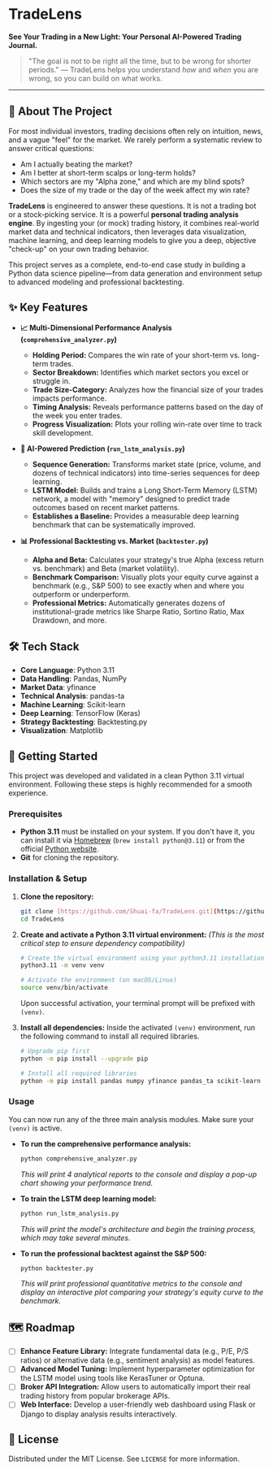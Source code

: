 # TradeLens

**See Your Trading in a New Light: Your Personal AI-Powered Trading Journal.**

> "The goal is not to be right all the time, but to be wrong for shorter periods." — TradeLens helps you understand *how* and *when* you are wrong, so you can build on what works.


---

## 📖 About The Project

For most individual investors, trading decisions often rely on intuition, news, and a vague "feel" for the market. We rarely perform a systematic review to answer critical questions:

* Am I actually beating the market?
* Am I better at short-term scalps or long-term holds?
* Which sectors are my "Alpha zone," and which are my blind spots?
* Does the size of my trade or the day of the week affect my win rate?

**TradeLens** is engineered to answer these questions. It is not a trading bot or a stock-picking service. It is a powerful **personal trading analysis engine**. By ingesting your (or mock) trading history, it combines real-world market data and technical indicators, then leverages data visualization, machine learning, and deep learning models to give you a deep, objective "check-up" on your own trading behavior.

This project serves as a complete, end-to-end case study in building a Python data science pipeline—from data generation and environment setup to advanced modeling and professional backtesting.

## ✨ Key Features

* **📈 Multi-Dimensional Performance Analysis (`comprehensive_analyzer.py`)**
    * **Holding Period:** Compares the win rate of your short-term vs. long-term trades.
    * **Sector Breakdown:** Identifies which market sectors you excel or struggle in.
    * **Trade Size-Category:** Analyzes how the financial size of your trades impacts performance.
    * **Timing Analysis:** Reveals performance patterns based on the day of the week you enter trades.
    * **Progress Visualization:** Plots your rolling win-rate over time to track skill development.

* **🧠 AI-Powered Prediction (`run_lstm_analysis.py`)**
    * **Sequence Generation:** Transforms market state (price, volume, and dozens of technical indicators) into time-series sequences for deep learning.
    * **LSTM Model:** Builds and trains a Long Short-Term Memory (LSTM) network, a model with "memory" designed to predict trade outcomes based on recent market patterns.
    * **Establishes a Baseline:** Provides a measurable deep learning benchmark that can be systematically improved.

* **📊 Professional Backtesting vs. Market (`backtester.py`)**
    * **Alpha and Beta:** Calculates your strategy's true Alpha (excess return vs. benchmark) and Beta (market volatility).
    * **Benchmark Comparison:** Visually plots your equity curve against a benchmark (e.g., S&P 500) to see exactly when and where you outperform or underperform.
    * **Professional Metrics:** Automatically generates dozens of institutional-grade metrics like Sharpe Ratio, Sortino Ratio, Max Drawdown, and more.

## 🛠️ Tech Stack

* **Core Language**: Python 3.11
* **Data Handling**: Pandas, NumPy
* **Market Data**: yfinance
* **Technical Analysis**: pandas-ta
* **Machine Learning**: Scikit-learn
* **Deep Learning**: TensorFlow (Keras)
* **Strategy Backtesting**: Backtesting.py
* **Visualization**: Matplotlib

## 🚀 Getting Started

This project was developed and validated in a clean Python 3.11 virtual environment. Following these steps is highly recommended for a smooth experience.

### Prerequisites

* **Python 3.11** must be installed on your system. If you don't have it, you can install it via [Homebrew](https://brew.sh/) (`brew install python@3.11`) or from the official [Python website](https://www.python.org/downloads/).
* **Git** for cloning the repository.

### Installation & Setup

1.  **Clone the repository:**
    ```bash
    git clone [https://github.com/Shuai-fa/TradeLens.git](https://github.com/Shuai-fa/TradeLens.git)
    cd TradeLens
    ```

2.  **Create and activate a Python 3.11 virtual environment:**
    *(This is the most critical step to ensure dependency compatibility)*
    ```bash
    # Create the virtual environment using your python3.11 installation
    python3.11 -m venv venv

    # Activate the environment (on macOS/Linux)
    source venv/bin/activate
    ```
    Upon successful activation, your terminal prompt will be prefixed with `(venv)`.

3.  **Install all dependencies:**
    Inside the activated `(venv)` environment, run the following command to install all required libraries.
    ```bash
    # Upgrade pip first
    python -m pip install --upgrade pip

    # Install all required libraries
    python -m pip install pandas numpy yfinance pandas_ta scikit-learn tensorflow matplotlib backtesting
    ```

### Usage

You can now run any of the three main analysis modules. Make sure your `(venv)` is active.

* **To run the comprehensive performance analysis:**
    ```bash
    python comprehensive_analyzer.py
    ```
    *This will print 4 analytical reports to the console and display a pop-up chart showing your performance trend.*

* **To train the LSTM deep learning model:**
    ```bash
    python run_lstm_analysis.py
    ```
    *This will print the model's architecture and begin the training process, which may take several minutes.*

* **To run the professional backtest against the S&P 500:**
    ```bash
    python backtester.py
    ```
    *This will print professional quantitative metrics to the console and display an interactive plot comparing your strategy's equity curve to the benchmark.*

## 🗺️ Roadmap

* [ ] **Enhance Feature Library:** Integrate fundamental data (e.g., P/E, P/S ratios) or alternative data (e.g., sentiment analysis) as model features.
* [ ] **Advanced Model Tuning:** Implement hyperparameter optimization for the LSTM model using tools like KerasTuner or Optuna.
* [ ] **Broker API Integration:** Allow users to automatically import their real trading history from popular brokerage APIs.
* [ ] **Web Interface:** Develop a user-friendly web dashboard using Flask or Django to display analysis results interactively.

## 📄 License

Distributed under the MIT License. See `LICENSE` for more information.
